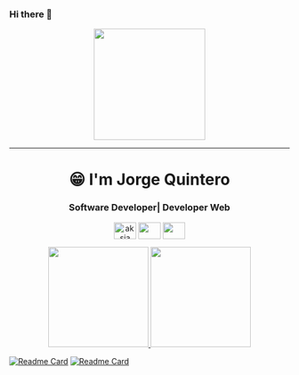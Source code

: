 ### Hi there 👋


<p align="center">
  <img src="https://github.com/thompsonemerson/thompsonemerson/raw/master/cover-thompson.png" height="200"/>
</p>
<hr>
<h1 align="center">😁 I'm Jorge Quintero</h1>
<h3 align="center">Software Developer| Developer Web</h3>
<p align="center">
<a href="https://www.linkedin.com/in/aksia/" target="blank"><img align="center" src="https://cdn.jsdelivr.net/npm/simple-icons@3.0.1/icons/linkedin.svg" alt="aksia" height="30" width="40" /></a>
 <a href ="https://twitter.com/jorge_adj"><img align="center" src="https://simpleicons.org/icons/twitter.svg" height="30" width="40" /></a>
 <a href = "https://jorgejj2018.github.io/portafolio/"><img align="center" src="https://simpleicons.org/icons/react.svg" height="30" width="40" /></a>
</p>
</p>



<p align="center">
<a href="https://github.com/jorgejj2018">
  <img height="180em" src="https://github-readme-stats-eight-theta.vercel.app/api?username=jorgejj2018&show_icons=true&theme=algolia&include_all_commits=true&count_private=true"/>
  <img height="180em" src="https://github-readme-stats-eight-theta.vercel.app/api/top-langs/?username=jorgejj2018&layout=compact&langs_count=8&theme=algolia"/>
</a>
</p>

[![Readme Card](https://github-readme-stats.vercel.app/api/pin/?username=jorgejj2018&repo=tributo-geek)](https://github.com/jorgejj2018/tributo-geek)
[![Readme Card](https://github-readme-stats.vercel.app/api/pin/?username=jorgejj2018&repo=Pet-adoption)](https://github.com/jorgejj2018/Pet-adoption)

<!--
**jorgejj2018/jorgejj2018** is a ✨ _special_ ✨ repository because its `README.md` (this file) appears on your GitHub profile.

Here are some ideas to get you started:

- 🔭 I’m currently working on ...
- 🌱 I’m currently learning ...
- 👯 I’m looking to collaborate on ...
- 🤔 I’m looking for help with ...
- 💬 Ask me about ...
- 📫 How to reach me: ...
- 😄 Pronouns: ...
- ⚡ Fun fact: ...
-->
